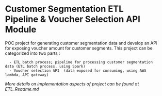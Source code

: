
# Customer Segmentation ETL Pipeline & Voucher Selection API Module 

POC project for generating customer segmentation data and develop an API for exposing voucher amount for customer segments. This project can be categorized into two parts : 
```
  - ETL batch process; pipeline for processing customer segmentation data (ETL batch process, using Spark)
  - Voucher selection API  (data exposed for consuming, using AWS lambda, API gateway)
```

_More details on implementation aspects of project can be found at ETL_Readme.md_

